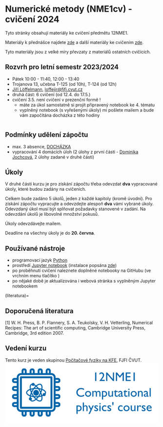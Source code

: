 # Numerické metody (NME1cv) - cvičení 2024

Tyto stránky obsahují materiály ke cvičení předmětu 12NME1.

Materiály k přednášce najdete [zde](http://kfe.fjfi.cvut.cz/~vachal/edu/nme/) a další materiály ke cvičením [zde](http://kfe.fjfi.cvut.cz/~vachal/edu/nme/cviceni/).

Tyto materiály jsou z velké míry převzaty z materiálů ostatních cvičících.

## Rozvrh pro letní semestr 2023/2024
* Pátek 10:00 - 11:40, 12:00 - 13:40
* Trojanova 13, učebna T-125 (od 10h), T-124 (od 12h)
* [Jiří Löffelmann](https://usermap.cvut.cz/profile/7a2ecf76-b3c3-4716-b1b2-cd6859a8e193), [loffejir@fjfi.cvut.cz](mailto:loffejir@fjfi.cvut.cz)
* druhá část: 6 cvičení (od 12.4. do 17.5.)
* cvičení 3.5. není cvičení v prezenční formě !
    - máte za úkol samostatně si projít připravený notebook ke 4. tématu
    - vyplněný notebook (s vyřešenými úkoly) mi pošlete mailem a bude vám započítána docházka z této hodiny

```{tableofcontents}
```

## Podmínky udělení zápočtu
- max. 3 absence, [DOCHÁZKA](dochazka.xlsx)
- vypracování 4 domácích úloh (2 úlohy z první části - [Dominika Jochcová](https://github.com/jochcova/NMEcv/), 2 úlohy zadané v druhé části)

## Úkoly
V druhé části kurzu je pro získání zápočtu třeba odevzdat **dva** vypracované úkoly, které budou zadány na cvičeních.

Celkem bude zadáno 5 úkolů, jeden z každé kapitoly (kromě úvodní). Pro získání zápočtu vypracujte a odevzdejte alespoň **dva** vámi vybrané úkoly. Odevzdaný úkol musí být splňovat požadavky stanovené v zadání. Na odevzdání úkolů je libovolné množství pokusů.

Úkoly odevzdávejte mailem.

Deadline na všechny úkoly je do **20. června**.

## Používané nástroje
- programovací jazyk [Python](https://www.python.org/)
- prostředí [Jupyter notebook](https://jupyter.org/) (instalace popsána [zde](install-all))
- po proběhnutí cvičení naleznete doplněné notebooky na GitHubu (ve vrchním menu tlačítko <i class="fab fa-github" aria-hidden="true"></i>)
- po nějaké době je aktualizována i webová stránka s vyplněným Jupyter notebookem

(literatura)=
## Doporučená literatura
[1] W. H. Press, B. P. Flannery, S. A. Teukolsky, V. H. Vetterling, Numerical Recipes: The art of scientific computing, Cambridge University Press, Cambridge, 3rd edition 2007.

## Vedení kurzu
Tento kurz je veden skupinou [Počítačové fyziky na KFE](http://cphys.fjfi.cvut.cz/cphys/index.php?lang=cs), FJFI ČVUT.
[![12NME1, Computational Physics' course logo](images/cphys-logo6.png)](http://cphys.fjfi.cvut.cz/cphys/index.php?lang=cs)